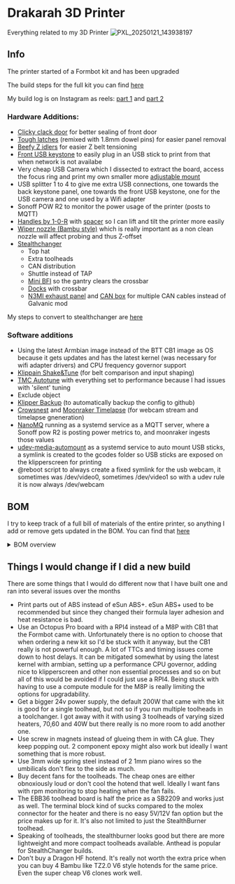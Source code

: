 # Drakarah 3D Printer
Everything related to my 3D Printer
![PXL_20250121_143938197](https://github.com/user-attachments/assets/7a34e96e-d045-4724-a5eb-55792791d2e9)

## Info

The printer started of a Formbot kit and has been upgraded

The build steps for the full kit you can find [here](https://github.com/Zev-se/Formbot-voron-2.4-build-guide)

My build log is on Instagram as reels: [part 1](https://www.instagram.com/stories/highlights/18031423286360519/) and [part 2](https://www.instagram.com/stories/highlights/17904237141050138/)

### Hardware Additions:

 - [Clicky clack door](https://github.com/tanaes/whopping_Voron_mods/tree/main/clickyclacky_door) for better sealing of front door
 - [Tough latches](https://www.printables.com/model/1061047-tough-latches-with-space-for-18mm-dowel-pins) (remixed with 1.8mm dowel pins) for easier panel removal
 - [Beefy Z idlers](https://github.com/clee/VoronBFI) for easier Z belt tensioning
 - [Front USB keystone](https://www.printables.com/model/609433-voron-skirt-keystone-for-usbethernet) to easily plug in an USB stick to print from that when network is not availabe
 - Very cheap USB Camera which I dissected to extract the board, access the focus ring and print my own smaller more [adjustable mount](https://github.com/drake7707/Drakarah3DPrinter/blob/main/CAD/CameraMount.step)
 - USB splitter 1 to 4 to give me extra USB connections, one towards the back keystone panel, one towards the front USB keystone, one for the USB camera and one used by a Wifi adapter
 - Sonoff POW R2 to monitor the power usage of the printer (posts to MQTT)
 - [Handles by 1-0-R](https://mods.vorondesign.com/details/xa84lhUN5aMX4nmfZquaQ) with [spacer](https://www.printables.com/model/1098129-top-hat-spacer-for-voron-handle-by-1-0-r) so I can lift and tilt the printer more easily
 - [Wiper nozzle (Bambu style)](https://www.printables.com/model/1054455-voron-24-nozzle-brush-using-bambu-labs-a1-silicon) which is really important as a non clean nozzle will affect probing and thus Z-offset
 - [Stealthchanger](https://github.com/DraftShift/StealthChanger)
    - Top hat
    - Extra toolheads
    - CAN distribution
    - Shuttle instead of TAP
    - [Mini BFI](https://github.com/DraftShift/StealthChanger/tree/main/UserMods/BT123/MiniBFI%20%2B%20MicroBFI) so the gantry clears the crossbar
    - [Docks](https://github.com/DraftShift/ModularDock) with crossbar
    - [N3MI exhaust panel](https://github.com/DraftShift/CableManagement/tree/main/UserMods/N3MI-DG/Umbilical_Plates) and [CAN box](https://www.printables.com/model/1119606-wago-can-distribution-box-for-n3mi-umbilical-plate) for multiple CAN cables instead of Galvanic mod

My steps to convert to stealthchanger are [here](journey-to-stealthchanger.md)

### Software additions
 - Using the latest Armbian image instead of the BTT CB1 image as OS because it gets updates and has the latest kernel (was necessary for wifi adapter drivers) and CPU frequency governor support
 - [Klippain Shake&Tune](https://github.com/Frix-x/klippain-shaketune) (for belt comparison and input shaping)
 - [TMC Autotune](https://github.com/andrewmcgr/klipper_tmc_autotune) with everything set to performance because I had issues with 'silent' tuning
 - Exclude object
 - [Klipper Backup](https://klipperbackup.xyz/) (to automatically backup the config to github)
 - [Crowsnest](https://github.com/mainsail-crew/crowsnest) and [Moonraker Timelapse](https://github.com/mainsail-crew/moonraker-timelapse) (for webcam stream and timelapse gneneration)
 - [NanoMQ](https://nanomq.io/) running as a systemd service as a MQTT server, where a Sonoff pow R2 is posting power metrics to, and moonraker ingests those values
 - [udev-media-automount](https://github.com/Ferk/udev-media-automount) as a systemd service to auto mount USB sticks, a symlink is created to the gcodes folder so USB sticks are exposed on the klipperscreen for printing
 - @reboot script to always create a fixed symlink for the usb webcam, it sometimes was /dev/video0, sometimes /dev/video1 so with a udev rule it is now always /dev/webcam  
 
## BOM

I try to keep track of a full bill of materials of the entire printer, so anything I add or remove gets updated in the BOM. You can find that [here](BOM.xslx)
<details>
  <summary>BOM overview</summary>
  ![image](https://github.com/user-attachments/assets/a0657e18-70f7-4c30-828d-29cb2571f470)
</details>

## Things I would change if I did a new build

There are some things that I would do different now that I have built one and ran into several issues over the months

 - Print parts out of ABS instead of eSun ABS+. eSun ABS+ used to be recommended but since they changed their formula layer adhesion and heat resistance is bad.
 - Use an Octopus Pro board with a RPI4 instead of a M8P with CB1 that the Formbot came with. Unfortunately there is no option to choose that when ordering a new kit so I'd be stuck with it anyway, but the CB1 really is not powerful enough. A lot of TTCs and timing issues come down to host delays. It can be mitigated somewhat by using the latest kernel with armbian, setting up a performance CPU governor, adding nice to klipperscreen and other non essential processes and so on but all of this would be avoided if I could just use a RPI4. Being stuck with having to use a compute module for the M8P is really limiting the options for upgradability.
 - Get a bigger 24v power supply, the default 200W that came with the kit is good for a single toolhead, but not so if you run multiple toolheads in a toolchanger. I got away with it with using 3 toolheads of varying sized heaters, 70,60 and 40W but there really is no more room to add another one.
 - Use screw in magnets instead of glueing them in with CA glue. They keep popping out. 2 component epoxy might also work but ideally I want something that is more robust.
 - Use 3mm wide spring steel instead of 2 1mm piano wires so the umbilicals don't flex to the side as much.
 - Buy decent fans for the toolheads. The cheap ones are either obnoxiously loud or don't cool the hotend that well. Ideally I want fans with rpm monitoring to stop heating when the fan fails.
 - The EBB36 toolhead board is half the price as a SB2209 and works just as well. The terminal block kind of sucks compared to the molex connector for the heater and there is no easy 5V/12V fan option but the price makes up for it. It's also not limited to just the StealthBurner toolhead.
 - Speaking of toolheads, the stealthburner looks good but there are more lightweight and more compact toolheads available. Anthead is popular for StealthChanger builds.
 - Don't buy a Dragon HF hotend. It's really not worth the extra price when you can buy 4 Bambu like TZ2.0 V6 style hotends for the same price. Even the super cheap V6 clones work well.
